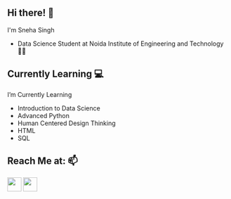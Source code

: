 <h2>Hi there! 👋</h2>

I'm Sneha Singh
- Data Science Student at Noida Institute of Engineering and Technology👩‍🎓

<h2>Currently Learning 💻</h2>

I’m Currently Learning
- Introduction to Data Science
- Advanced Python
- Human Centered Design Thinking
- HTML
- SQL

<h2>Reach Me at: 📫</h2>
<img height="32" width="32" src="https://cdn.jsdelivr.net/npm/simple-icons@v7/icons/#EA4335.svg" />
<img height="32" width="32" src="https://unpkg.com/simple-icons@v7/icons/#EA4335.svg" />
